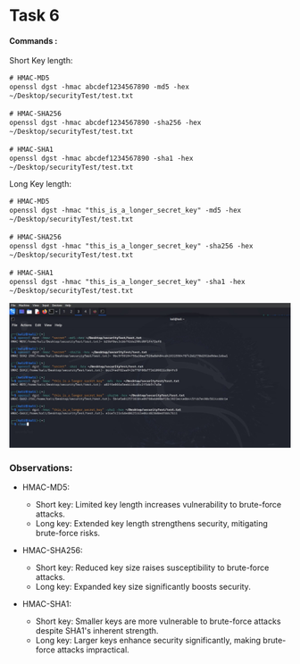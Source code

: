 # Task 6 

#### Commands :
Short Key length:

```
# HMAC-MD5
openssl dgst -hmac abcdef1234567890 -md5 -hex ~/Desktop/securityTest/test.txt

# HMAC-SHA256
openssl dgst -hmac abcdef1234567890 -sha256 -hex ~/Desktop/securityTest/test.txt

# HMAC-SHA1
openssl dgst -hmac abcdef1234567890 -sha1 -hex ~/Desktop/securityTest/test.txt

```

Long Key length: 
```
# HMAC-MD5
openssl dgst -hmac "this_is_a_longer_secret_key" -md5 -hex ~/Desktop/securityTest/test.txt

# HMAC-SHA256
openssl dgst -hmac "this_is_a_longer_secret_key" -sha256 -hex ~/Desktop/securityTest/test.txt

# HMAC-SHA1
openssl dgst -hmac "this_is_a_longer_secret_key" -sha1 -hex ~/Desktop/securityTest/test.txt 
```

![coomand](hmac_hash_command.jpeg)

### Observations: 

* HMAC-MD5:

  - Short key: Limited key length increases vulnerability to brute-force attacks.
  - Long key: Extended key length strengthens security, mitigating brute-force risks.

* HMAC-SHA256:

  - Short key: Reduced key size raises susceptibility to brute-force attacks.
  - Long key: Expanded key size significantly boosts security.

* HMAC-SHA1:

  - Short key: Smaller keys are more vulnerable to brute-force attacks despite SHA1's inherent strength.
  - Long key: Larger keys enhance security significantly, making brute-force attacks impractical.
  